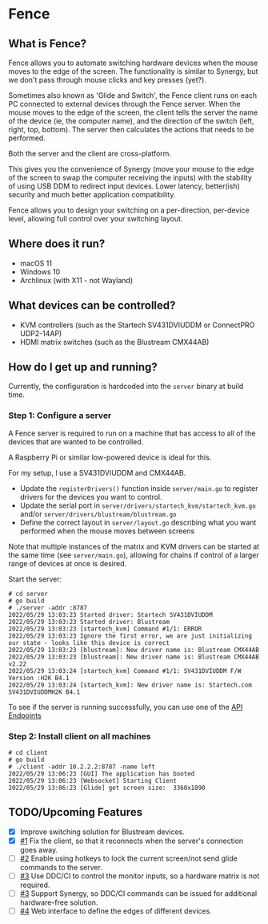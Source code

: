 # Fence
## What is Fence?
Fence allows you to automate switching hardware devices when the mouse moves
to the edge of the screen. The functionality is similar to Synergy, but we don't
pass through mouse clicks and key presses (yet?).

Sometimes also known as 'Glide and Switch', the Fence client runs on each PC connected to external
devices through the Fence server. When the mouse moves to the edge of the screen, the client tells
the server the name of the device (ie, the computer name), and the direction of the switch
(left, right, top, bottom). The server then calculates the actions that needs to be performed.

Both the server and the client are cross-platform.

This gives you the convenience of Synergy (move your mouse to the edge of the screen
to swap the computer receiving the inputs) with the stability of using USB DDM
to redirect input devices. Lower latency, better(ish) security and much better
application compatibility.

Fence allows you to design your switching on a per-direction, per-device level,
allowing full control over your switching layout.

## Where does it run?
* macOS 11
* Windows 10
* Archlinux (with X11 - not Wayland)

## What devices can be controlled?
* KVM controllers (such as the Startech SV431DVIUDDM or ConnectPRO UDP2-14AP)
* HDMI matrix switches (such as the Blustream CMX44AB)

## How do I get up and running?
Currently, the configuration is hardcoded into the `server` binary at build time.

### Step 1: Configure a server
A Fence server is required to run on a machine that has access to all of the devices that
are wanted to be controlled.

A Raspberry Pi or similar low-powered device is ideal for this.

For my setup, I use a SV431DVIUDDM and CMX44AB.

* Update the `registerDrivers()` function inside `server/main.go` to register drivers for the devices you want to
  control.
* Update the serial port in `server/drivers/startech_kvm/startech_kvm.go`
  and/or `server/drivers/blustream/blustream.go`
* Define the correct layout in `server/layout.go` describing what you want performed when the mouse moves between
  screens

Note that multiple instances of the matrix and KVM drivers can be started at the same time (see `server/main.go`),
allowing for chains if control of a larger range of devices at once is desired.

Start the server:
```shell
# cd server
# go build
# ./server -addr :8787
2022/05/29 13:03:23 Started driver: Startech SV431DVIUDDM
2022/05/29 13:03:23 Started driver: Blustream
2022/05/29 13:03:23 [startech_kvm] Command #1/1: ERROR
2022/05/29 13:03:23 Ignore the first error, we are just initializing our state - looks like this device is correct
2022/05/29 13:03:23 [blustream]: New driver name is: Blustream CMX44AB
2022/05/29 13:03:23 [blustream]: New driver name is: Blustream CMX44AB v2.22
2022/05/29 13:03:24 [startech_kvm] Command #1/1: SV431DVIUDDM F/W Version :H2K B4.1
2022/05/29 13:03:24 [startech_kvm]: New driver name is: Startech.com SV431DVIUDDMH2K B4.1
```

To see if the server is running successfully, you can use one of the [API Endpoints](docs/API_Endpoints.md)

### Step 2: Install client on all machines
```shell
# cd client
# go build
# ./client -addr 10.2.2.2:8787 -name left
2022/05/29 13:06:23 [GUI] The application has booted
2022/05/29 13:06:23 [Websocket] Starting Client
2022/05/29 13:06:23 [Glide] get screen size:  3360x1890
```

## TODO/Upcoming Features
* [x] Improve switching solution for Blustream devices.
* [x] [#1](https://github.com/timgws/kvm-switch/issues/1)
  Fix the client, so that it reconnects when the server's connection goes away.
* [ ] [#2](https://github.com/timgws/kvm-switch/issues/2)
  Enable using hotkeys to lock the current screen/not send glide commands to the server.
* [ ] [#3](https://github.com/timgws/kvm-switch/issues/3)
  Use DDC/CI to control the monitor inputs, so a hardware matrix is not required.
* [ ] [#3](https://github.com/timgws/kvm-switch/issues/3)
  Support Synergy, so DDC/CI commands can be issued for additional hardware-free solution.
* [ ] [#4](https://github.com/timgws/kvm-switch/issues/4)
  Web interface to define the edges of different devices.
